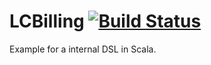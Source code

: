 # LCBilling [![Build Status](https://travis-ci.org/tillreitlinger/LCBilling.svg?branch=main)](https://travis-ci.org/tillreitlinger/LCBilling)
Example for a internal DSL in Scala. 
